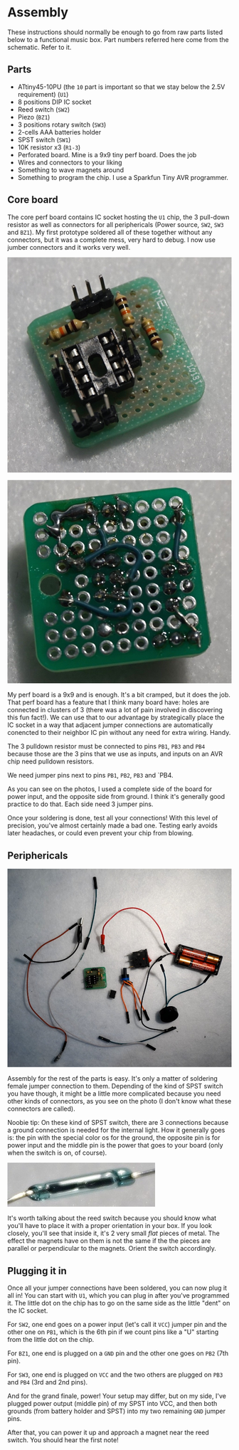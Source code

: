 # Assembly

These instructions should normally be enough to go from raw parts listed below to a functional
music box. Part numbers referred here come from the schematic. Refer to it.

## Parts

* ATtiny45-10PU (the `10` part is important so that we stay below the 2.5V requirement) (`U1`)
* 8 positions DIP IC socket
* Reed switch (`SW2`)
* Piezo (`BZ1`)
* 3 positions rotary switch (`SW3`)
* 2-cells AAA batteries holder
* SPST switch (`SW1`)
* 10K resistor x3 (`R1-3`)
* Perforated board. Mine is a 9x9 tiny perf board. Does the job
* Wires and connectors to your liking
* Something to wave magnets around
* Something to program the chip. I use a Sparkfun Tiny AVR programmer.

## Core board

The core perf board contains IC socket hosting the `U1` chip, the 3 pull-down resistor as well
as connectors for all periphericals (Power source, `SW2`, `SW3` and `BZ1`). My first prototype
soldered all of these together without any connectors, but it was a complete mess, very hard to
debug. I now use jumber connectors and it works very well.

![Soldered perf board - face](perf-board-face.jpg)

![Soldered perf board - back](perf-board-back.jpg)

My perf board is a 9x9 and is enough. It's a bit cramped, but it does the job. That perf board has
a feature that I think many board have: holes are connected in clusters of 3 (there was a lot of
pain involved in discovering this fun fact!). We can use that to our advantage by strategically
place the IC socket in a way that adjacent jumper connections are automatically conencted to their
neighbor IC pin without any need for extra wiring. Handy.

The 3 pulldown resistor must be connected to pins `PB1`, `PB3` and `PB4` because those are the 3
pins that we use as inputs, and inputs on an AVR chip need pulldown resistors.

We need jumper pins next to pins `PB1`, `PB2`, `PB3` and `PB4.

As you can see on the photos, I used a complete side of the board for power input, and the opposite
side from ground. I think it's generally good practice to do that. Each side need 3 jumper pins.

Once your soldering is done, test all your connections! With this level of precision, you've almost
certainly made a bad one. Testing early avoids later headaches, or could even prevent your chip
from blowing.

## Periphericals

![All parts](all-parts.jpg)

Assembly for the rest of the parts is easy. It's only a matter of soldering female jumper
connection to them. Depending of the kind of SPST switch you have though, it might be a little more
complicated because you need other kinds of connectors, as you see on the photo (I don't know
what these connectors are called).

Noobie tip: On these kind of SPST switch, there are 3 connections because a ground connection is
needed for the internal light. How it generally goes is: the pin with the special color os for the
ground, the opposite pin is for power input and the middle pin is the power that goes to your
board (only when the switch is on, of course).

![Reed switch](reed-switch.jpg)

It's worth talking about the reed switch because you should know what you'll have to place it with
a proper orientation in your box. If you look closely, you'll see that inside it, it's 2 very small
*flat* pieces of metal. The effect the magnets have on them is not the same if the the pieces are
parallel or perpendicular to the magnets. Orient the switch accordingly.

## Plugging it in

Once all your jumper connections have been soldered, you can now plug it all in! You can start with
`U1`, which you can plug in after you've programmed it. The little dot on the chip has to go on the
same side as the little "dent" on the IC socket.

For `SW2`, one end goes on a power input (let's call it `VCC`) jumper pin and the other one on
`PB1`, which is the 6th pin if we count pins like a "U" starting from the little dot on the chip.

For `BZ1`, one end is plugged on a `GND` pin and the other one goes on `PB2` (7th pin).

For `SW3`, one end is plugged on `VCC` and the two others are plugged on `PB3` and `PB4` (3rd and
2nd pins).

And for the grand finale, power! Your setup may differ, but on my side, I've plugged power output
(middle pin) of my SPST into VCC, and then both grounds (from battery holder and SPST) into my
two remaining `GND` jumper pins.

After that, you can power it up and approach a magnet near the reed switch. You should hear the
first note!
